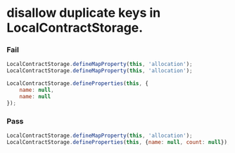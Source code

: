 # disallow duplicate keys in LocalContractStorage.
  

### Fail

```js
LocalContractStorage.defineMapProperty(this, 'allocation');
LocalContractStorage.defineMapProperty(this, 'allocation');
```

```js
LocalContractStorage.defineProperties(this, {
    name: null, 
    name: null
});
```

### Pass

```js
LocalContractStorage.defineMapProperty(this, 'allocation');
LocalContractStorage.defineProperties(this, {name: null, count: null});
```